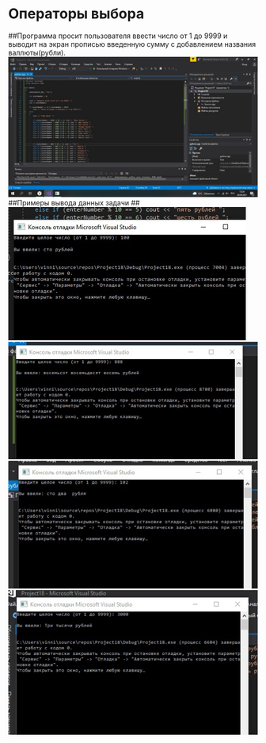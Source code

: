 # Операторы выбора
##Программа просит пользователя ввести число от 1 до 9999 и выводит на экран прописью введенную сумму с добавлением названия валлюты(рубли).
![Изображение alt](https://github.com/daryagent/labprogramm/raw/main/4.jpg)
##Примеры вывода данных задачи
##![Изображение alt](https://github.com/daryagent/labprogramm/raw/main/5.jpg)
![Изображение alt](https://github.com/daryagent/labprogramm/raw/main/6.jpg)
![Изображение alt](https://github.com/daryagent/labprogramm/raw/main/7.jpg)
![Изображение alt](https://github.com/daryagent/labprogramm/raw/main/8.jpg)
